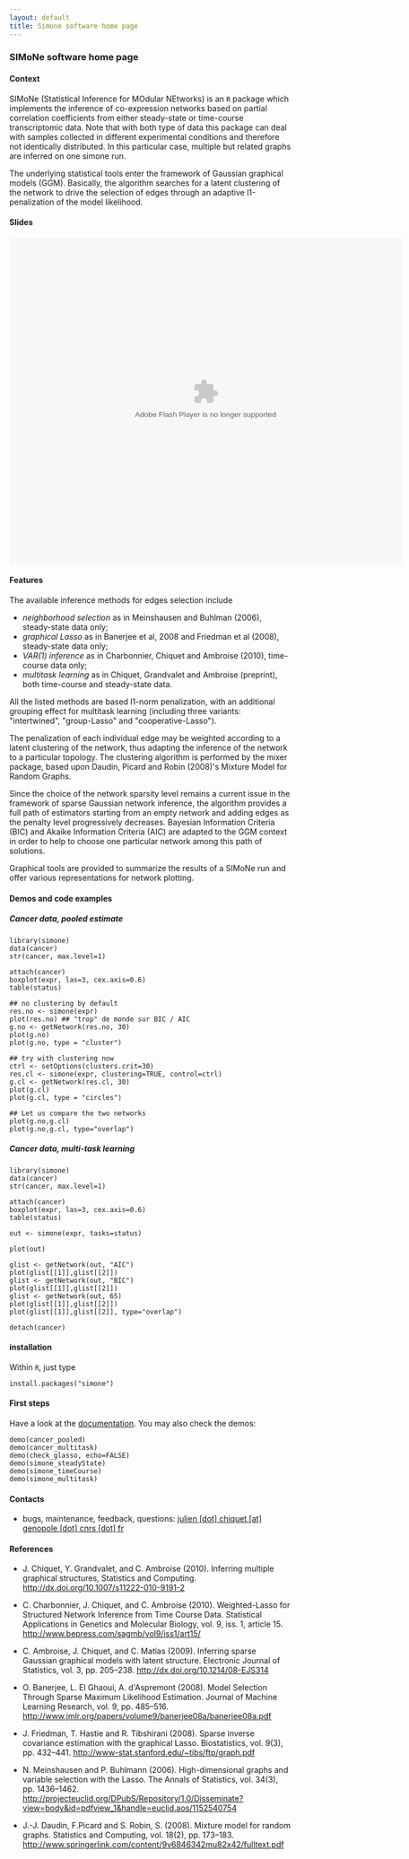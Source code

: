 ```yaml
---
layout: default
title: Simone software home page
---
```


### SIMoNe software home page

#### Context

SIMoNe (Statistical Inference for MOdular NEtworks) is an `R` package
which implements the inference of co-expression networks based on
partial correlation coefficients from either steady-state or
time-course transcriptomic data. Note that with both type of data this
package can deal with samples collected in different experimental
conditions and therefore not identically distributed. In this
particular case, multiple but related graphs are inferred on one
simone run.

The underlying statistical tools enter the framework of Gaussian
graphical models (GGM). Basically, the algorithm searches for a latent
clustering of the network to drive the selection of edges through an
adaptive l1-penalization of the model likelihood.

#### Slides

<div id="__ss_4344157"><object id="__sse4344157" width="700" height="583">
<embed name="__sse4344157" src="http://static.slidesharecdn.com/swf/ssplayer2.swf?doc=slides-100528105210-phpapp01&stripped_title=simone-4344157" type="application/x-shockwave-flash" allowscriptaccess="always" allowfullscreen="true" width="700" height="583"></embed></object>
</div>

#### Features

The available inference methods for edges selection include

* *neighborhood selection* as in Meinshausen and Buhlman (2006), steady-state data only;
* *graphical Lasso* as in Banerjee et al, 2008 and Friedman et al (2008), steady-state data only;
* *VAR(1) inference* as in Charbonnier, Chiquet and Ambroise (2010), time-course data only;
* *multitask learning* as in Chiquet, Grandvalet and Ambroise (preprint), both time-course and steady-state data. 

All the listed methods are based l1-norm penalization, with an
additional grouping effect for multitask learning (including three
variants: "intertwined", "group-Lasso" and "cooperative-Lasso").

The penalization of each individual edge may be weighted according to
a latent clustering of the network, thus adapting the inference of the
network to a particular topology. The clustering algorithm is
performed by the mixer package, based upon Daudin, Picard and Robin
(2008)'s Mixture Model for Random Graphs.

Since the choice of the network sparsity level remains a current issue
in the framework of sparse Gaussian network inference, the algorithm
provides a full path of estimators starting from an empty network and
adding edges as the penalty level progressively decreases. Bayesian
Information Criteria (BIC) and Akaike Information Criteria (AIC) are
adapted to the GGM context in order to help to choose one particular
network among this path of solutions.

Graphical tools are provided to summarize the results of a SIMoNe run
and offer various representations for network plotting.

#### Demos and code examples

##### Cancer data, pooled estimate

~~~
library(simone)
data(cancer)
str(cancer, max.level=1)

attach(cancer)
boxplot(expr, las=3, cex.axis=0.6)
table(status)

## no clustering by default
res.no <- simone(expr)
plot(res.no) ## "trop" de monde sur BIC / AIC
g.no <- getNetwork(res.no, 30)
plot(g.no)
plot(g.no, type = "cluster")

## try with clustering now
ctrl <- setOptions(clusters.crit=30)
res.cl <- simone(expr, clustering=TRUE, control=ctrl)
g.cl <- getNetwork(res.cl, 30)
plot(g.cl)
plot(g.cl, type = "circles")

## Let us compare the two networks
plot(g.no,g.cl)
plot(g.no,g.cl, type="overlap")
~~~

##### Cancer data, multi-task learning

~~~
library(simone)
data(cancer)
str(cancer, max.level=1)

attach(cancer)
boxplot(expr, las=3, cex.axis=0.6)
table(status)

out <- simone(expr, tasks=status)

plot(out)

glist <- getNetwork(out, "AIC")
plot(glist[[1]],glist[[2]])
glist <- getNetwork(out, "BIC")
plot(glist[[1]],glist[[2]])
glist <- getNetwork(out, 65)
plot(glist[[1]],glist[[2]])
plot(glist[[1]],glist[[2]], type="overlap")

detach(cancer)
~~~

#### installation

Within `R`, just type 

~~~
install.packages("simone")
~~~

#### First steps

Have a look at the [documentation](http://cran.r-project.org/web/packages/simone/simone.pdf). You may also check the demos:

~~~
demo(cancer_pooled)
demo(cancer_multitask)
demo(check_glasso, echo=FALSE)
demo(simone_steadyState)
demo(simone_timeCourse)
demo(simone_multitask)
~~~

#### Contacts

* bugs, maintenance, feedback, questions: <a href="mailto:julien [dot] chiquet [at] genopole [dot] cnrs [dot] fr">julien [dot] chiquet [at] genopole [dot] cnrs [dot] fr</a>

#### References

* J. Chiquet, Y. Grandvalet, and C. Ambroise (2010). Inferring multiple graphical structures, Statistics and Computing. http://dx.doi.org/10.1007/s11222-010-9191-2 

* C. Charbonnier, J. Chiquet, and C. Ambroise (2010). Weighted-Lasso for Structured Network Inference from Time Course Data. Statistical Applications in Genetics and Molecular Biology, vol. 9, iss. 1, article 15. http://www.bepress.com/sagmb/vol9/iss1/art15/

* C. Ambroise, J. Chiquet, and C. Matias (2009). Inferring sparse Gaussian graphical models with latent structure. Electronic Journal of Statistics, vol. 3, pp. 205–238. http://dx.doi.org/10.1214/08-EJS314

* O. Banerjee, L. El Ghaoui, A. d'Aspremont (2008). Model Selection Through Sparse Maximum Likelihood Estimation. Journal of Machine Learning Research, vol. 9, pp. 485–516. http://www.jmlr.org/papers/volume9/banerjee08a/banerjee08a.pdf

* J. Friedman, T. Hastie and R. Tibshirani (2008). Sparse inverse covariance estimation with the graphical Lasso. Biostatistics, vol. 9(3), pp. 432–441. http://www-stat.stanford.edu/~tibs/ftp/graph.pdf

* N. Meinshausen and P. Buhlmann (2006). High-dimensional graphs and variable selection with the Lasso. The Annals of Statistics, vol. 34(3), pp. 1436–1462. http://projecteuclid.org/DPubS/Repository/1.0/Disseminate?view=body&id=pdfview_1&handle=euclid.aos/1152540754

* J.-J. Daudin, F.Picard and S. Robin, S. (2008). Mixture model for random graphs. Statistics and Computing, vol. 18(2), pp. 173–183. http://www.springerlink.com/content/9v6846342mu82x42/fulltext.pdf 
